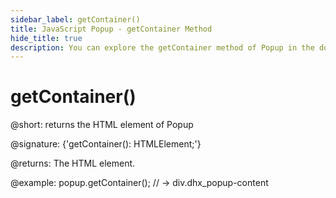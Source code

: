 ```yaml
---
sidebar_label: getContainer()
title: JavaScript Popup - getContainer Method 
hide_title: true
description: You can explore the getContainer method of Popup in the documentation of the DHTMLX JavaScript UI library. Browse developer guides and API reference, try out code examples and live demos, and download a free 30-day evaluation version of DHTMLX Suite 7.
---
```

 
# getContainer()

@short: returns the HTML element of Popup

@signature: {'getContainer(): HTMLElement;'}

@returns:
The HTML element.

@example:
popup.getContainer();
// -> div.dhx_popup-content
